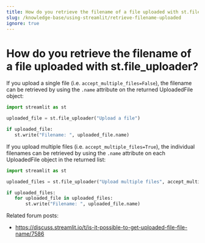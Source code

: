 ```yaml
---
title: How do you retrieve the filename of a file uploaded with st.file_uploader?
slug: /knowledge-base/using-streamlit/retrieve-filename-uploaded
ignore: true
---
```


# How do you retrieve the filename of a file uploaded with st.file_uploader?

If you upload a single file (i.e. `accept_multiple_files=False`), the filename can be retrieved by using the `.name` attribute on the returned UploadedFile object:

```python
import streamlit as st

uploaded_file = st.file_uploader("Upload a file")

if uploaded_file:
   st.write("Filename: ", uploaded_file.name)
```

If you upload multiple files (i.e. `accept_multiple_files=True`), the individual filenames can be retrieved by using the `.name` attribute on each UploadedFile object in the returned list:

```python
import streamlit as st

uploaded_files = st.file_uploader("Upload multiple files", accept_multiple_files=True)

if uploaded_files:
   for uploaded_file in uploaded_files:
       st.write("Filename: ", uploaded_file.name)
```

Related forum posts:

- https://discuss.streamlit.io/t/is-it-possible-to-get-uploaded-file-file-name/7586
